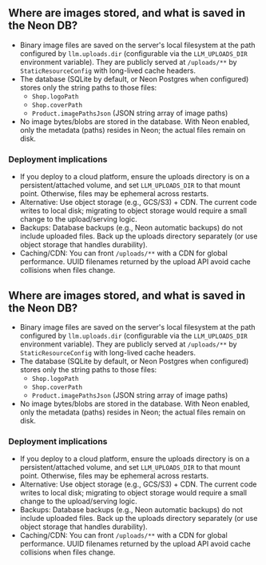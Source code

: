 

## Where are images stored, and what is saved in the Neon DB?
- Binary image files are saved on the server's local filesystem at the path configured by `llm.uploads.dir` (configurable via the `LLM_UPLOADS_DIR` environment variable). They are publicly served at `/uploads/**` by `StaticResourceConfig` with long-lived cache headers.
- The database (SQLite by default, or Neon Postgres when configured) stores only the string paths to those files:
  - `Shop.logoPath`
  - `Shop.coverPath`
  - `Product.imagePathsJson` (JSON string array of image paths)
- No image bytes/blobs are stored in the database. With Neon enabled, only the metadata (paths) resides in Neon; the actual files remain on disk.

### Deployment implications
- If you deploy to a cloud platform, ensure the uploads directory is on a persistent/attached volume, and set `LLM_UPLOADS_DIR` to that mount point. Otherwise, files may be ephemeral across restarts.
- Alternative: Use object storage (e.g., GCS/S3) + CDN. The current code writes to local disk; migrating to object storage would require a small change to the upload/serving logic.
- Backups: Database backups (e.g., Neon automatic backups) do not include uploaded files. Back up the uploads directory separately (or use object storage that handles durability).
- Caching/CDN: You can front `/uploads/**` with a CDN for global performance. UUID filenames returned by the upload API avoid cache collisions when files change.



## Where are images stored, and what is saved in the Neon DB?
- Binary image files are saved on the server's local filesystem at the path configured by `llm.uploads.dir` (configurable via the `LLM_UPLOADS_DIR` environment variable). They are publicly served at `/uploads/**` by `StaticResourceConfig` with long-lived cache headers.
- The database (SQLite by default, or Neon Postgres when configured) stores only the string paths to those files:
  - `Shop.logoPath`
  - `Shop.coverPath`
  - `Product.imagePathsJson` (JSON string array of image paths)
- No image bytes/blobs are stored in the database. With Neon enabled, only the metadata (paths) resides in Neon; the actual files remain on disk.

### Deployment implications
- If you deploy to a cloud platform, ensure the uploads directory is on a persistent/attached volume, and set `LLM_UPLOADS_DIR` to that mount point. Otherwise, files may be ephemeral across restarts.
- Alternative: Use object storage (e.g., GCS/S3) + CDN. The current code writes to local disk; migrating to object storage would require a small change to the upload/serving logic.
- Backups: Database backups (e.g., Neon automatic backups) do not include uploaded files. Back up the uploads directory separately (or use object storage that handles durability).
- Caching/CDN: You can front `/uploads/**` with a CDN for global performance. UUID filenames returned by the upload API avoid cache collisions when files change.
